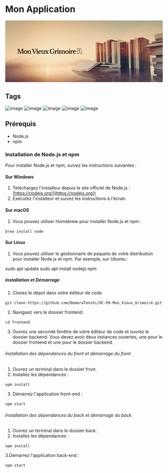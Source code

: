 # Mon Application

![Bannière du site](./images/banniere_mon_vieux_grimoire.png)

## Tags

![image](https://img.shields.io/badge/JavaScript-323330?style=for-the-badge&logo=javascript&logoColor=F7DF1E)
![image](https://img.shields.io/badge/Node%20js-339933?style=for-the-badge&logo=nodedotjs&logoColor=white)
![image](https://img.shields.io/badge/Express%20js-000000?style=for-the-badge&logo=express&logoColor=white)
![image](https://img.shields.io/badge/MongoDB-4EA94B?style=for-the-badge&logo=mongodb&logoColor=white)
![image](https://img.shields.io/badge/React-20232A?style=for-the-badge&logo=react&logoColor=61DAFB)

## Prérequis

- Node.js
- npm

### Installation de Node.js et npm

Pour installer Node.js et npm, suivez les instructions suivantes :

#### Sur Windows

1. Téléchargez l'installeur depuis le site officiel de Node.js : [https://nodejs.org/](https://nodejs.org/)
2. Exécutez l'installeur et suivez les instructions à l'écran.

#### Sur macOS

1. Vous pouvez utiliser Homebrew pour installer Node.js et npm :


`brew install node`

#### Sur Linux

1. Vous pouvez utiliser le gestionnaire de paquets de votre distribution pour installer Node.js et npm. Par exemple, sur Ubuntu :

sudo apt update
sudo apt install nodejs npm

##### Installation et Démarrage
1. Clonez le dépot dans votre éditeur de code

`git clone https://github.com/DemoraTenshi/OC-P6-Mon_Vieux_Grimoire.git`

2. Naviguez vers le dossier frontend:

`cd frontend`

3. Ouvrez une seconde fenêtre de votre éditeur de code et ouvrez le dossier backend. Vous devez avoir deux instances ouvertes,
une  pour le dossier frontend et une pour le dossier backend.


###### Installation des dépendances du front et démarrage du front
1. Ouvrez un terminal dans le dossier front.
2. Installez les dépendances :

`npm install`

3. Démarrez l'application front-end :

`npm start`


###### Installation des dépendances du back et démarrage du back

1. Ouvrez un terminal dans le dossier back.
2. Installez les dépendances :

`npm install`


3.Démarrez l'application back-end :

`npm start`
